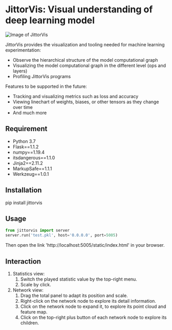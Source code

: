 # JittorVis: Visual understanding of deep learning model

![Image of JittorVis](https://octodex.github.com/images/yaktocat.png)

JittorVis provides the visualization and tooling needed for machine learning experimentation:
* Observe the hierarchical structure of the model computational graph 
* Visualizing the model computational graph in the different level (ops and layers)
* Profiling JittorVis programs

Features to be supported in the future:
* Tracking and visualizing metrics such as loss and accuracy
* Viewing linechart of weights, biases, or other tensors as they change over time
* And much more

## Requirement
* Python 3.7
* Flask==1.1.2
* numpy==1.19.4
* itsdangerous==1.1.0
* Jinja2==2.11.2
* MarkupSafe==1.1.1
* Werkzeug==1.0.1


## Installation
pip install jittorvis

## Usage
```python
from jittorvis import server
server.run('test.pkl', host='0.0.0.0', port=5005)
```
Then open the link 'http://localhost:5005/static/index.html' in your browser.

## Interaction
1. Statistics view:
    1) Switch the played statistic value by the top-right menu.
    2) Scale by click.
2. Network view:
    1) Drag the total panel to adapt its position and scale.
    2) Right-click on the network node to explore its detail information.
    3) Click on the network node to expand it, to explore its point cloud and feature map.
    4) Click on the top-right plus button of each network node to explore its children.
